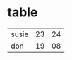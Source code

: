 # table
<table>
<tr>
<td>susie</td>
<td>23</td>
<td>24</td>
</tr>
<tr>
<td>don</td>
<td>19</td>
<td>08</td>
</tr>

